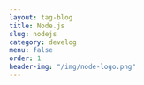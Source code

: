 ```yaml
---
layout: tag-blog
title: Node.js
slug: nodejs
category: develog
menu: false
order: 1
header-img: "/img/node-logo.png"
---
```

